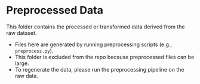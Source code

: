 # Preprocessed Data

This folder contains the processed or transformed data derived from the raw dataset.

- Files here are generated by running preprocessing scripts (e.g., `preprocess.py`).
- This folder is excluded from the repo because preprocessed files can be large.
- To regenerate the data, please run the preprocessing pipeline on the raw data.